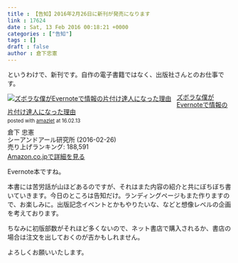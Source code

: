 ```yaml
---
title : 【告知】2016年2月26日に新刊が発売になります
link : 17624
date : Sat, 13 Feb 2016 00:18:21 +0000
categories : ["告知"]
tags : []
draft : false
author : 倉下忠憲
---
```


というわけで、新刊です。自作の電子書籍ではなく、出版社さんとのお仕事です。

<div class="amazlet-box" style="margin-bottom:0px;"><div class="amazlet-image" style="float:left;margin:0px 12px 1px 0px;"><a href="http://www.amazon.co.jp/exec/obidos/ASIN/4863541953/rashita1000-22/ref=nosim/" name="amazletlink" target="_blank"><img src="http://ecx.images-amazon.com/images/I/51ELOc%2BZfaL._SL160_.jpg" alt="ズボラな僕がEvernoteで情報の片付け達人になった理由" style="border: none;" /></a></div><div class="amazlet-info" style="line-height:120%; margin-bottom: 10px"><div class="amazlet-name" style="margin-bottom:10px;line-height:120%"><a href="http://www.amazon.co.jp/exec/obidos/ASIN/4863541953/rashita1000-22/ref=nosim/" name="amazletlink" target="_blank">ズボラな僕がEvernoteで情報の片付け達人になった理由</a><div class="amazlet-powered-date" style="font-size:80%;margin-top:5px;line-height:120%">posted with <a href="http://www.amazlet.com/" title="amazlet" target="_blank">amazlet</a> at 16.02.13</div></div><div class="amazlet-detail">倉下 忠憲 <br />シーアンドアール研究所 (2016-02-26)<br />売り上げランキング: 188,591<br /></div><div class="amazlet-sub-info" style="float: left;"><div class="amazlet-link" style="margin-top: 5px"><a href="http://www.amazon.co.jp/exec/obidos/ASIN/4863541953/rashita1000-22/ref=nosim/" name="amazletlink" target="_blank">Amazon.co.jpで詳細を見る</a></div></div></div><div class="amazlet-footer" style="clear: left"></div></div>

Evernote本ですね。

本書には苦労話が山ほどあるのですが、それはまた内容の紹介と共にぼちぼち書いていきます。今日のところは告知だけ。ランディングページもまた作りますので、お楽しみに。出版記念イベントとかもやりたいな、などと想像レベルの企画を考えております。

ちなみに初版部数がそれほど多くないので、ネット書店で購入されるか、書店の場合は注文を出しておくのが吉かもしれません。

よろしくお願いいたします。
